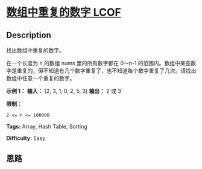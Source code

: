 # [数组中重复的数字 LCOF][title]

## Description

找出数组中重复的数字。

  
在一个长度为 n 的数组 nums 里的所有数字都在 0～n-1
的范围内。数组中某些数字是重复的，但不知道有几个数字重复了，也不知道每个数字重复了几次。请找出数组中任意一个重复的数字。

**示例 1：**
            **输入：**    [2, 3, 1, 0, 2, 5, 3]    **输出：** 2 或 3     



**限制：**

`2 <= n <= 100000`


**Tags:** Array, Hash Table, Sorting

**Difficulty:** Easy

## 思路

[title]: https://leetcode-cn.com/problems/shu-zu-zhong-zhong-fu-de-shu-zi-lcof
